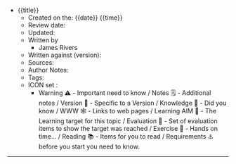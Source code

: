 - {{title}}
	- Created on the: {{date}} {{time}}
	- Review date:
	- Updated:
	- Written by 
		- James Rivers
	- Written against (version):
	- Sources: 
	- Author Notes: 
	- Tags: 
	- ICON set : 
		- Warning ⚠️ - Important need to know / Notes 🗒 - Additional notes / Version 🌱 - Specific to a Version / Knowledge 🧠 - Did you know / WWW 🕸 - Links to web pages / Learning AIM 🎯 - The Learning target for this topic / Evaluation 🧪 - Set of evaluation items to show the target was reached / Exercise 🤸 - Hands on time... /  Reading 📚  - Items for you to read / Requirements ⚓ before you start you need to know.
---